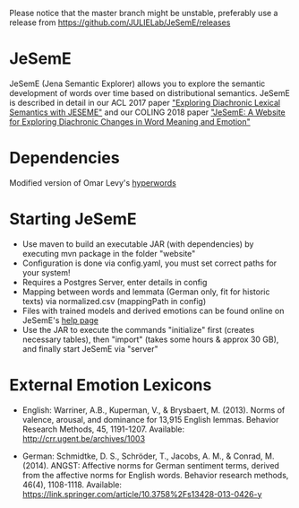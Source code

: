 Please notice that the master branch might be unstable, preferably use a release from https://github.com/JULIELab/JeSemE/releases

# JeSemE
JeSemE (Jena Semantic Explorer) allows you to explore the semantic development of words over time based on distributional semantics. JeSemE is described in detail in our ACL 2017 paper ["Exploring Diachronic Lexical Semantics with JESEME"]( https://aclanthology.info/pdf/P/P17/P17-4006.pdf) and our COLING 2018 paper ["JeSemE: A Website for Exploring Diachronic Changes in Word Meaning and Emotion"](https://arxiv.org/abs/1807.04148)

# Dependencies
Modified version of Omar Levy's [hyperwords](https://github.com/hellrich/hyperwords)

# Starting JeSemE
* Use maven to build an executable JAR (with dependencies) by executing mvn package in the folder "website" 
* Configuration is done via config.yaml, you must set correct paths for your system!
* Requires a Postgres Server, enter details in config
* Mapping between words and lemmata (German only, fit for historic texts) via normalized.csv (mappingPath in config)
* Files with trained models and derived emotions can be found online on JeSemE's [help page](https://jeseme.coling.uni-jena.de/)
* Use the JAR to execute the commands "initialize" first (creates necessary tables), then "import" (takes some hours & approx 30 GB), and finally start JeSemE via "server"

# External Emotion Lexicons

* English: Warriner, A.B., Kuperman, V., & Brysbaert, M. (2013). Norms of valence, arousal, and dominance for 13,915 English lemmas. Behavior Research Methods, 45, 1191-1207. Available: http://crr.ugent.be/archives/1003

* German: Schmidtke, D. S., Schröder, T., Jacobs, A. M., & Conrad, M. (2014). ANGST: Affective norms for German sentiment terms, derived from the affective norms for English words. Behavior research methods, 46(4), 1108-1118. Available: https://link.springer.com/article/10.3758%2Fs13428-013-0426-y



